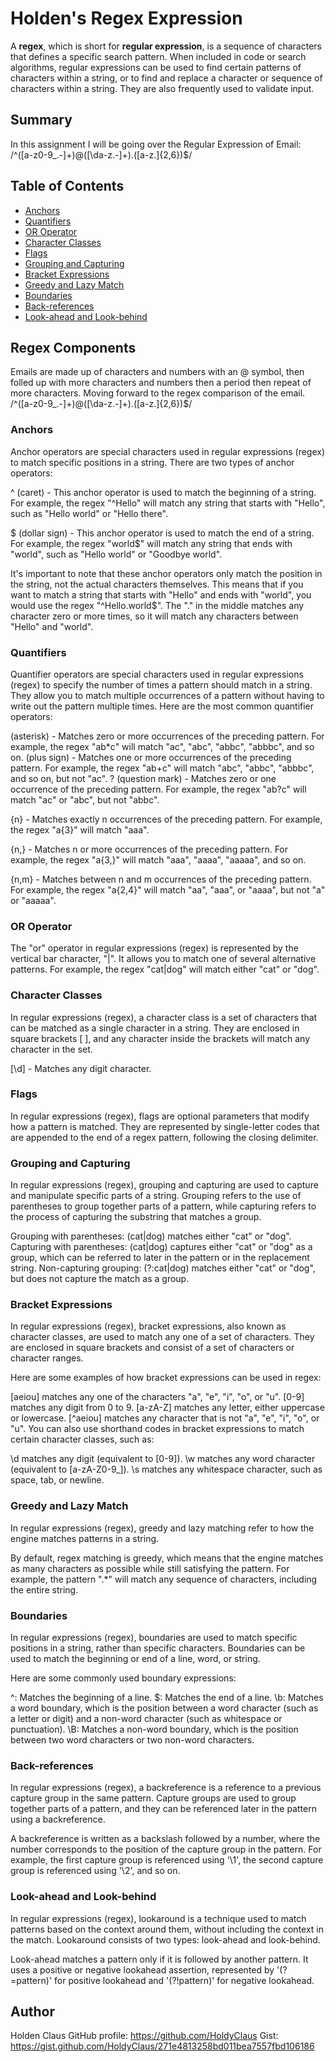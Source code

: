 # Holden's Regex Expression

A **regex**, which is short for **regular expression**, is a sequence of characters that defines a specific search pattern. When included in code or search algorithms, regular expressions can be used to find certain patterns of characters within a string, or to find and replace a character or sequence of characters within a string. They are also frequently used to validate input. 

## Summary

In this assignment I will be going over the Regular Expression of Email:
/^([a-z0-9_\.-]+)@([\da-z\.-]+)\.([a-z\.]{2,6})$/

## Table of Contents

- [Anchors](#anchors)
- [Quantifiers](#quantifiers)
- [OR Operator](#or-operator)
- [Character Classes](#character-classes)
- [Flags](#flags)
- [Grouping and Capturing](#grouping-and-capturing)
- [Bracket Expressions](#bracket-expressions)
- [Greedy and Lazy Match](#greedy-and-lazy-match)
- [Boundaries](#boundaries)
- [Back-references](#back-references)
- [Look-ahead and Look-behind](#look-ahead-and-look-behind)

## Regex Components

Emails are made up of characters and numbers with an @ symbol, then folled up with more characters and numbers then a period then repeat of more characters. Moving forward to the regex comparison of the email. /^([a-z0-9_\.-]+)@([\da-z\.-]+)\.([a-z\.]{2,6})$/

### Anchors

Anchor operators are special characters used in regular expressions (regex) to match specific positions in a string. There are two types of anchor operators:

^ (caret) - This anchor operator is used to match the beginning of a string. For example, the regex "^Hello" will match any string that starts with "Hello", such as "Hello world" or "Hello there".

$ (dollar sign) - This anchor operator is used to match the end of a string. For example, the regex "world$" will match any string that ends with "world", such as "Hello world" or "Goodbye world".

It's important to note that these anchor operators only match the position in the string, not the actual characters themselves. This means that if you want to match a string that starts with "Hello" and ends with "world", you would use the regex "^Hello.world$". The "." in the middle matches any character zero or more times, so it will match any characters between "Hello" and "world".

### Quantifiers

Quantifier operators are special characters used in regular expressions (regex) to specify the number of times a pattern should match in a string. They allow you to match multiple occurrences of a pattern without having to write out the pattern multiple times. Here are the most common quantifier operators:

(asterisk) - Matches zero or more occurrences of the preceding pattern. For example, the regex "ab*c" will match "ac", "abc", "abbc", "abbbc", and so on.
(plus sign) - Matches one or more occurrences of the preceding pattern. For example, the regex "ab+c" will match "abc", "abbc", "abbbc", and so on, but not "ac".
? (question mark) - Matches zero or one occurrence of the preceding pattern. For example, the regex "ab?c" will match "ac" or "abc", but not "abbc".

{n} - Matches exactly n occurrences of the preceding pattern. For example, the regex "a{3}" will match "aaa".

{n,} - Matches n or more occurrences of the preceding pattern. For example, the regex "a{3,}" will match "aaa", "aaaa", "aaaaa", and so on.

{n,m} - Matches between n and m occurrences of the preceding pattern. For example, the regex "a{2,4}" will match "aa", "aaa", or "aaaa", but not "a" or "aaaaa".

### OR Operator

The "or" operator in regular expressions (regex) is represented by the vertical bar character, "|". It allows you to match one of several alternative patterns. For example, the regex "cat|dog" will match either "cat" or "dog".

### Character Classes

In regular expressions (regex), a character class is a set of characters that can be matched as a single character in a string. They are enclosed in square brackets [ ], and any character inside the brackets will match any character in the set.

[\d] - Matches any digit character.

### Flags

In regular expressions (regex), flags are optional parameters that modify how a pattern is matched. They are represented by single-letter codes that are appended to the end of a regex pattern, following the closing delimiter.

### Grouping and Capturing

In regular expressions (regex), grouping and capturing are used to capture and manipulate specific parts of a string. Grouping refers to the use of parentheses to group together parts of a pattern, while capturing refers to the process of capturing the substring that matches a group.

Grouping with parentheses: (cat|dog) matches either "cat" or "dog".
Capturing with parentheses: (cat|dog) captures either "cat" or "dog" as a group, which can be referred to later in the pattern or in the replacement string.
Non-capturing grouping: (?:cat|dog) matches either "cat" or "dog", but does not capture the match as a group.

### Bracket Expressions

In regular expressions (regex), bracket expressions, also known as character classes, are used to match any one of a set of characters. They are enclosed in square brackets and consist of a set of characters or character ranges.

Here are some examples of how bracket expressions can be used in regex:

[aeiou] matches any one of the characters "a", "e", "i", "o", or "u".
[0-9] matches any digit from 0 to 9.
[a-zA-Z] matches any letter, either uppercase or lowercase.
[^aeiou] matches any character that is not "a", "e", "i", "o", or "u".
You can also use shorthand codes in bracket expressions to match certain character classes, such as:

\d matches any digit (equivalent to [0-9]).
\w matches any word character (equivalent to [a-zA-Z0-9_]).
\s matches any whitespace character, such as space, tab, or newline.

### Greedy and Lazy Match

In regular expressions (regex), greedy and lazy matching refer to how the engine matches patterns in a string.

By default, regex matching is greedy, which means that the engine matches as many characters as possible while still satisfying the pattern. For example, the pattern ".*" will match any sequence of characters, including the entire string.

### Boundaries

In regular expressions (regex), boundaries are used to match specific positions in a string, rather than specific characters. Boundaries can be used to match the beginning or end of a line, word, or string.

Here are some commonly used boundary expressions:

^: Matches the beginning of a line.
$: Matches the end of a line.
\b: Matches a word boundary, which is the position between a word character (such as a letter or digit) and a non-word character (such as whitespace or punctuation).
\B: Matches a non-word boundary, which is the position between two word characters or two non-word characters.

### Back-references

In regular expressions (regex), a backreference is a reference to a previous capture group in the same pattern. Capture groups are used to group together parts of a pattern, and they can be referenced later in the pattern using a backreference.

A backreference is written as a backslash followed by a number, where the number corresponds to the position of the capture group in the pattern. For example, the first capture group is referenced using '\1', the second capture group is referenced using '\2', and so on.

### Look-ahead and Look-behind

In regular expressions (regex), lookaround is a technique used to match patterns based on the context around them, without including the context in the match. Lookaround consists of two types: look-ahead and look-behind.

Look-ahead matches a pattern only if it is followed by another pattern. It uses a positive or negative lookahead assertion, represented by '(?=pattern)' for positive lookahead and '(?!pattern)' for negative lookahead.

## Author

Holden Claus GitHub profile: https://github.com/HoldyClaus
Gist: https://gist.github.com/HoldyClaus/271e4813258bd011bea7557fbd106186